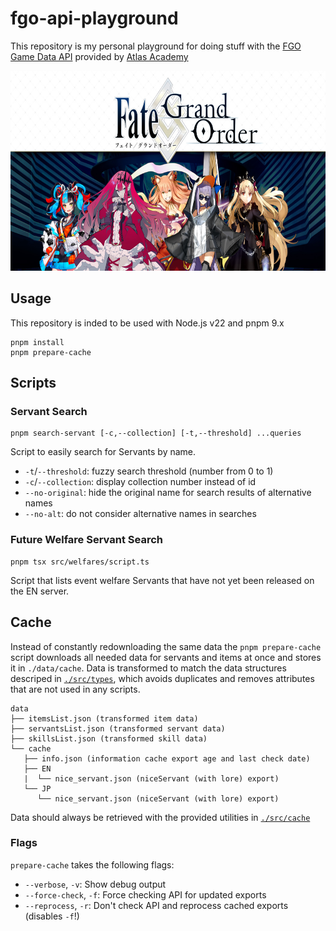# fgo-api-playground

This repository is my personal playground for doing stuff with the [FGO Game Data API](https://api.atlasacademy.io/docs) provided by [Atlas Academy](https://atlasacademy.io/)

<p align="center"><img src="./.github/banner.jpeg" width="640" height="320" alt="Fate/Grand Order"></p>

## Usage

This repository is inded to be used with Node.js v22 and pnpm 9.x

```
pnpm install
pnpm prepare-cache
```

## Scripts

### Servant Search

```
pnpm search-servant [-c,--collection] [-t,--threshold] ...queries
```

Script to easily search for Servants by name.

- `-t`/`--threshold`: fuzzy search threshold (number from 0 to 1)
- `-c`/`--collection`: display collection number instead of id
- `--no-original`: hide the original name for search results of alternative names
- `--no-alt`: do not consider alternative names in searches

### Future Welfare Servant Search

```
pnpm tsx src/welfares/script.ts
```

Script that lists event welfare Servants that have not yet been released on the EN server.

## Cache

Instead of constantly redownloading the same data the `pnpm prepare-cache` script downloads all needed data for servants and items at once and stores it in `./data/cache`. Data is transformed to match the data structures descriped in [`./src/types`](./src/types), which avoids duplicates and removes attributes that are not used in any scripts.

```
data
├── itemsList.json (transformed item data)
├── servantsList.json (transformed servant data)
├── skillsList.json (transformed skill data)
└── cache
   ├── info.json (information cache export age and last check date)
   ├── EN
   |  └── nice_servant.json (niceServant (with lore) export)
   └── JP
      └── nice_servant.json (niceServant (with lore) export)
```

Data should always be retrieved with the provided utilities in [`./src/cache`](./src/cache/index.ts)

### Flags

`prepare-cache` takes the following flags:

- `--verbose`, `-v`: Show debug output
- `--force-check`, `-f`: Force checking API for updated exports
- `--reprocess`, `-r`: Don't check API and reprocess cached exports (disables `-f`!)
